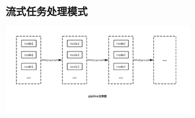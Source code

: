 # 流式任务处理模式

![image](https://raw.githubusercontent.com/altairlee/awesomeGo/master/images/awesomeGo.jpg)

